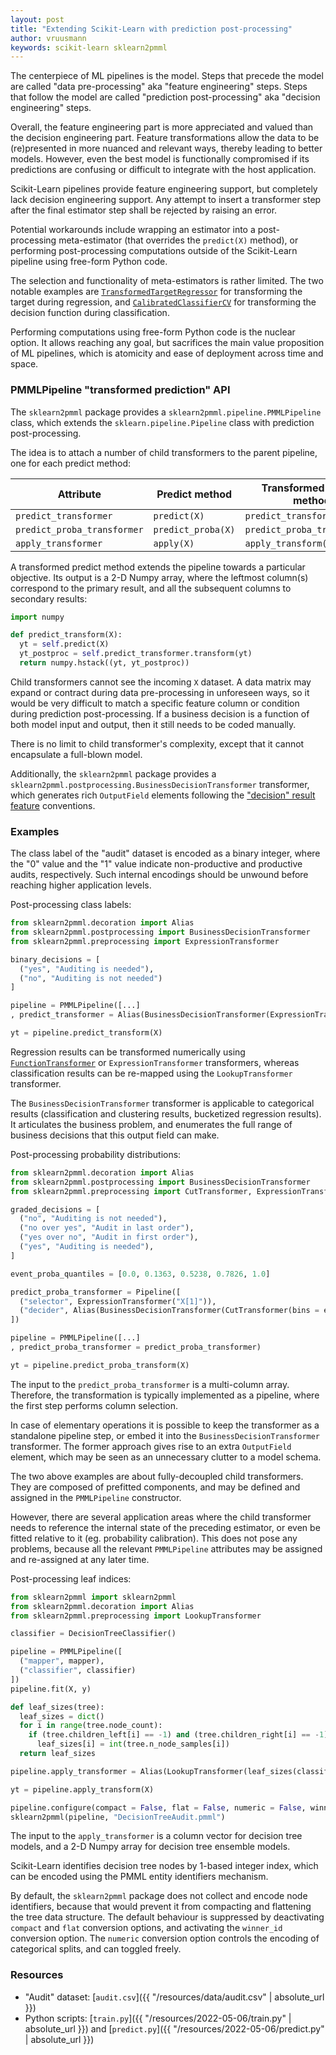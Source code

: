 ```yaml
---
layout: post
title: "Extending Scikit-Learn with prediction post-processing"
author: vruusmann
keywords: scikit-learn sklearn2pmml
---
```


The centerpiece of ML pipelines is the model.
Steps that precede the model are called "data pre-processing" aka "feature engineering" steps. Steps that follow the model are called "prediction post-processing" aka "decision engineering" steps.

Overall, the feature engineering part is more appreciated and valued than the decision engineering part.
Feature transformations allow the data to be (re)presented in more nuanced and relevant ways, thereby leading to better models.
However, even the best model is functionally compromised if its predictions are confusing or difficult to integrate with the host application.

Scikit-Learn pipelines provide feature engineering support, but completely lack decision engineering support. Any attempt to insert a transformer step after the final estimator step shall be rejected by raising an error.

Potential workarounds include wrapping an estimator into a post-processing meta-estimator (that overrides the `predict(X)` method), or performing post-processing computations outside of the Scikit-Learn pipeline using free-form Python code.

The selection and functionality of meta-estimators is rather limited. The two notable examples are [`TransformedTargetRegressor`](https://scikit-learn.org/stable/modules/generated/sklearn.compose.TransformedTargetRegressor.html) for transforming the target during regression, and [`CalibratedClassifierCV`](https://scikit-learn.org/stable/modules/generated/sklearn.calibration.CalibratedClassifierCV.html) for transforming the decision function during classification.

Performing computations using free-form Python code is the nuclear option. It allows reaching any goal, but sacrifices the main value proposition of ML pipelines, which is atomicity and ease of deployment across time and space.

### PMMLPipeline "transformed prediction" API

The `sklearn2pmml` package provides a `sklearn2pmml.pipeline.PMMLPipeline` class, which extends the `sklearn.pipeline.Pipeline` class with prediction post-processing.

The idea is to attach a number of child transformers to the parent pipeline, one for each predict method:

| Attribute | Predict method | Transformed predict method |
|---|---|---|
| `predict_transformer` | `predict(X)` | `predict_transform(X)` |
| `predict_proba_transformer` | `predict_proba(X)` | `predict_proba_transform(X)` |
| `apply_transformer` | `apply(X)` | `apply_transform(X)` |

A transformed predict method extends the pipeline towards a particular objective.
Its output is a 2-D Numpy array, where the leftmost column(s) correspond to the primary result, and all the subsequent columns to secondary results:

``` python
import numpy

def predict_transform(X):
  yt = self.predict(X)
  yt_postproc = self.predict_transformer.transform(yt)
  return numpy.hstack((yt, yt_postproc))
```

Child transformers cannot see the incoming `X` dataset.
A data matrix may expand or contract during data pre-processing in unforeseen ways, so it would be very difficult to match a specific feature column or condition during prediction post-processing.
If a business decision is a function of both model input and output, then it still needs to be coded manually.

There is no limit to child transformer's complexity, except that it cannot encapsulate a full-blown model.

Additionally, the `sklearn2pmml` package provides a `sklearn2pmml.postprocessing.BusinessDecisionTransformer` transformer, which generates rich `OutputField` elements following the ["decision" result feature](https://dmg.org/pmml/v4-4-1/Output.html#xsdElement_Decisions) conventions.

### Examples

The class label of the "audit" dataset is encoded as a binary integer, where the "0" value and the "1" value indicate non-productive and productive audits, respectively.
Such internal encodings should be unwound before reaching higher application levels.

Post-processing class labels:

``` python
from sklearn2pmml.decoration import Alias
from sklearn2pmml.postprocessing import BusinessDecisionTransformer
from sklearn2pmml.preprocessing import ExpressionTransformer

binary_decisions = [
  ("yes", "Auditing is needed"),
  ("no", "Auditing is not needed")
]

pipeline = PMMLPipeline([...]
, predict_transformer = Alias(BusinessDecisionTransformer(ExpressionTransformer("'yes' if X[0] == 1 else 'no'"), "Is auditing necessary?", binary_decisions, prefit = True), "binary decision", prefit = True))

yt = pipeline.predict_transform(X)
```

Regression results can be transformed numerically using [`FunctionTransformer`](https://scikit-learn.org/stable/modules/generated/sklearn.preprocessing.FunctionTransformer.html) or `ExpressionTransformer` transformers, whereas classification results can be re-mapped using the `LookupTransformer` transformer.

The `BusinessDecisionTransformer` transformer is applicable to categorical results (classification and clustering results, bucketized regression results).
It articulates the business problem, and enumerates the full range of business decisions that this output field can make.

Post-processing probability distributions:

``` python
from sklearn2pmml.decoration import Alias
from sklearn2pmml.postprocessing import BusinessDecisionTransformer
from sklearn2pmml.preprocessing import CutTransformer, ExpressionTransformer

graded_decisions = [
  ("no", "Auditing is not needed"),
  ("no over yes", "Audit in last order"),
  ("yes over no", "Audit in first order"),
  ("yes", "Auditing is needed"),
]

event_proba_quantiles = [0.0, 0.1363, 0.5238, 0.7826, 1.0]

predict_proba_transformer = Pipeline([
  ("selector", ExpressionTransformer("X[1]")),
  ("decider", Alias(BusinessDecisionTransformer(CutTransformer(bins = event_proba_quantiles, labels = [key for key, value in graded_decisions]), "Is auditing necessary?", graded_decisions, prefit = True), "graded decision", prefit = True))
])

pipeline = PMMLPipeline([...]
, predict_proba_transformer = predict_proba_transformer)

yt = pipeline.predict_proba_transform(X)
```

The input to the `predict_proba_transformer` is a multi-column array.
Therefore, the transformation is typically implemented as a pipeline, where the first step performs column selection.

In case of elementary operations it is possible to keep the transformer as a standalone pipeline step, or embed it into the `BusinessDecisionTransformer` transformer. The former approach gives rise to an extra `OutputField` element, which may be seen as an unnecessary clutter to a model schema.

The two above examples are about fully-decoupled child transformers. They are composed of prefitted components, and may be defined and assigned in the `PMMLPipeline` constructor.

However, there are several application areas where the child transformer needs to reference the internal state of the preceding estimator, or even be fitted relative to it (eg. probability calibration).
This does not pose any problems, because all the relevant `PMMLPipeline` attributes may be assigned and re-assigned at any later time.

Post-processing leaf indices:

``` python
from sklearn2pmml import sklearn2pmml
from sklearn2pmml.decoration import Alias
from sklearn2pmml.preprocessing import LookupTransformer

classifier = DecisionTreeClassifier()

pipeline = PMMLPipeline([
  ("mapper", mapper),
  ("classifier", classifier)
])
pipeline.fit(X, y)

def leaf_sizes(tree):
  leaf_sizes = dict()
  for i in range(tree.node_count):
    if (tree.children_left[i] == -1) and (tree.children_right[i] == -1):
      leaf_sizes[i] = int(tree.n_node_samples[i])
  return leaf_sizes

pipeline.apply_transformer = Alias(LookupTransformer(leaf_sizes(classifier.tree_), default_value = -1), "leaf size", prefit = True)

yt = pipeline.apply_transform(X)

pipeline.configure(compact = False, flat = False, numeric = False, winner_id = True)
sklearn2pmml(pipeline, "DecisionTreeAudit.pmml")
```

The input to the `apply_transformer` is a column vector for decision tree models, and a 2-D Numpy array for decision tree ensemble models.

Scikit-Learn identifies decision tree nodes by 1-based integer index, which can be encoded using the PMML entity identifiers mechanism.

By default, the `sklearn2pmml` package does not collect and encode node identifiers, because that would prevent it from compacting and flattening the tree data structure.
The default behaviour is suppressed by deactivating `compact` and `flat` conversion options, and activating the `winner_id` conversion option. The `numeric` conversion option controls the encoding of categorical splits, and can toggled freely.

### Resources

* "Audit" dataset: [`audit.csv`]({{ "/resources/data/audit.csv" | absolute_url }})
* Python scripts: [`train.py`]({{ "/resources/2022-05-06/train.py" | absolute_url }}) and [`predict.py`]({{ "/resources/2022-05-06/predict.py" | absolute_url }})